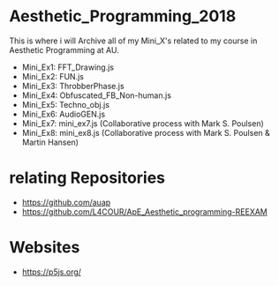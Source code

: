 # Aesthetic_Programming_2018
This is where i will Archive all of my Mini_X's related to my course in Aesthetic Programming at AU.

- Mini_Ex1: FFT_Drawing.js
- Mini_Ex2: FUN.js
- Mini_Ex3: ThrobberPhase.js
- Mini_Ex4: Obfuscated_FB_Non-human.js
- Mini_Ex5: Techno_obj.js
- Mini_Ex6: AudioGEN.js
- Mini_Ex7: mini_ex7.js (Collaborative process with Mark S. Poulsen)
- Mini_Ex8: mini_ex8.js (Collaborative process with Mark S. Poulsen & Martin Hansen)

# relating Repositories
- https://github.com/auap
- https://github.com/L4COUR/ApE_Aesthetic_programming-REEXAM

# Websites
- https://p5js.org/
